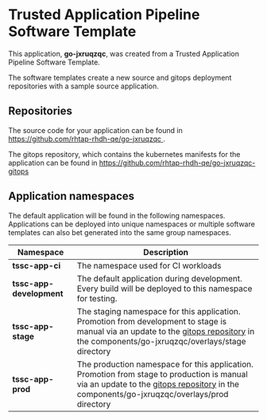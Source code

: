 # Trusted Application Pipeline Software Template

This application, **go-jxruqzqc**, was created from a Trusted Application Pipeline Software Template.

The software templates create a new source and gitops deployment repositories with a sample source application. 

## Repositories

The source code for your application can be found in [https://github.com/rhtap-rhdh-qe/go-jxruqzqc ](https://github.com/rhtap-rhdh-qe/go-jxruqzqc ).
 
The gitops repository, which contains the kubernetes manifests for the application can be found in 
[https://github.com/rhtap-rhdh-qe/go-jxruqzqc-gitops ](https://github.com/rhtap-rhdh-qe/go-jxruqzqc-gitops ) 

## Application namespaces 

The default application will be found in the following namespaces. Applications can be deployed into unique namespaces or multiple software templates can also bet generated into the same group namespaces.  

|  Namespace   |  Description   |  
| -------- | -------- |
| **tssc-app-ci** | The namespace used for CI workloads |
| **tssc-app-development** | The default application during development. Every build will be deployed to this namespace for testing. |
| **tssc-app-stage** | The staging namespace for this application. Promotion from development to stage is manual via an update to the [gitops repository](https://github.com/rhtap-rhdh-qe/go-jxruqzqc-gitops ) in the components/go-jxruqzqc/overlays/stage directory |
| **tssc-app-prod** | The production namespace for this application. Promotion from stage to production is manual via an update to the [gitops repository](https://github.com/rhtap-rhdh-qe/go-jxruqzqc-gitops ) in the components/go-jxruqzqc/overlays/prod directory |